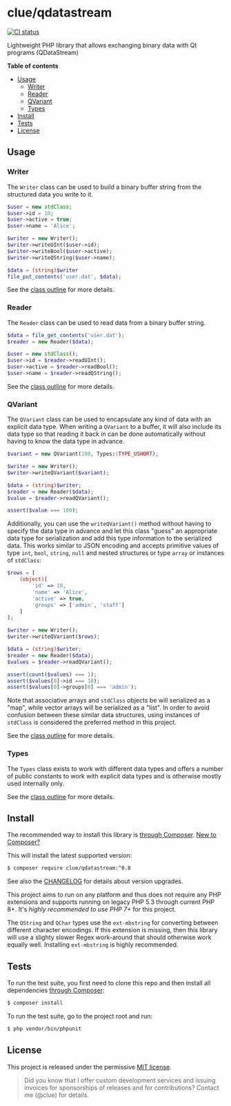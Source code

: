 # clue/qdatastream

[![CI status](https://github.com/clue/php-qdatastream/workflows/CI/badge.svg)](https://github.com/clue/php-qdatastream/actions)

Lightweight PHP library that allows exchanging binary data with Qt programs (QDataStream)

**Table of contents**

* [Usage](#usage)
  * [Writer](#writer)
  * [Reader](#reader)
  * [QVariant](#qvariant)
  * [Types](#types)
* [Install](#install)
* [Tests](#tests)
* [License](#license)

## Usage

### Writer

The `Writer` class can be used to build a binary buffer string from the
structured data you write to it.

```php
$user = new stdClass;
$user->id = 10;
$user->active = true;
$user->name = 'Alice';

$writer = new Writer();
$writer->writeUInt($user->id);
$writer->writeBool($user->active);
$writer->writeQString($user->name);

$data = (string)$writer
file_put_contents('user.dat', $data);
```

See the [class outline](src/Writer.php) for more details.

### Reader

The `Reader` class can be used to read data from a binary buffer string.

```php
$data = file_get_contents('user.dat');
$reader = new Reader($data);

$user = new stdClass();
$user->id = $reader->readUInt();
$user->active = $reader->readBool();
$user->name = $reader->readQString();
```

See the [class outline](src/Reader.php) for more details.

### QVariant

The `QVariant` class can be used to encapsulate any kind of data with an
explicit data type. When writing a `QVariant` to a buffer, it will also
include its data type so that reading it back in can be done automatically
without having to know the data type in advance.

```php
$variant = new QVariant(100, Types::TYPE_USHORT);

$writer = new Writer();
$writer->writeQVariant($variant);

$data = (string)$writer;
$reader = new Reader($data);
$value = $reader->readQVariant();

assert($value === 100);
```

Additionally, you can use the `writeQVariant()` method without having to specify
the data type in advance and let this class "guess" an appropriate data
type for serialization and add this type information to the serialized data.
This works similar to JSON encoding and accepts primitive values of type `int`,
`bool`, `string`, `null` and nested structures or type `array` or instances of `stdClass`:

```php
$rows = [
    (object)[
        'id' => 10,
        'name' => 'Alice',
        'active' => true,
        'groups' => ['admin', 'staff']
    ]
];

$writer = new Writer();
$writer->writeQVariant($rows);

$data = (string)$writer;
$reader = new Reader($data);
$values = $reader->readQVariant();

assert(count($values) === 1);
assert($values[0]->id === 10);
assert($values[0]->groups[0] === 'admin');
```

Note that associative arrays and `stdClass` objects be will serialized as a "map",
while vector arrays will be serialized as a "list". In order to avoid confusion
between these similar data structures, using instances of `stdClass` is considered
the preferred method in this project.

See the [class outline](src/QVariant.php) for more details.

### Types

The `Types` class exists to work with different data types and offers a number
of public constants to work with explicit data types and is otherwise mostly
used internally only.

See the [class outline](src/Types.php) for more details.

## Install

The recommended way to install this library is [through Composer](https://getcomposer.org).
[New to Composer?](https://getcomposer.org/doc/00-intro.md)

This will install the latest supported version:

```bash
$ composer require clue/qdatastream:^0.8
```

See also the [CHANGELOG](CHANGELOG.md) for details about version upgrades.

This project aims to run on any platform and thus does not require any PHP
extensions and supports running on legacy PHP 5.3 through current PHP 8+.
It's *highly recommended to use PHP 7+* for this project.

The `QString` and `QChar` types use the `ext-mbstring` for converting
between different character encodings.
If this extension is missing, then this library will use a slighty slower Regex
work-around that should otherwise work equally well.
Installing `ext-mbstring` is highly recommended.

## Tests

To run the test suite, you first need to clone this repo and then install all
dependencies [through Composer](https://getcomposer.org):

```bash
$ composer install
```

To run the test suite, go to the project root and run:

```bash
$ php vendor/bin/phpunit
```

## License

This project is released under the permissive [MIT license](LICENSE).

> Did you know that I offer custom development services and issuing invoices for
  sponsorships of releases and for contributions? Contact me (@clue) for details.
